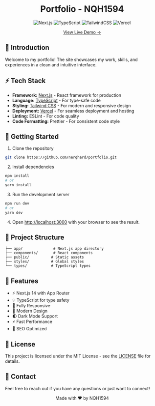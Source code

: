 # <div align="center">Portfolio - NQH1594</div>

<div align="center">

![Next.js](https://img.shields.io/badge/Next.js-000000?style=for-the-badge&logo=next.js&logoColor=white)
![TypeScript](https://img.shields.io/badge/TypeScript-007ACC?style=for-the-badge&logo=typescript&logoColor=white)
![TailwindCSS](https://img.shields.io/badge/Tailwind_CSS-38B2AC?style=for-the-badge&logo=tailwind-css&logoColor=white)
![Vercel](https://img.shields.io/badge/Vercel-000000?style=for-the-badge&logo=vercel&logoColor=white)

</div>

<div align="center">
  <a href="#" target="_blank">View Live Demo →</a>
</div>

## 🌟 Introduction

Welcome to my portfolio! The site showcases my work, skills, and experiences in a clean and intuitive interface.

## ⚡ Tech Stack

- **Framework:** [Next.js](https://nextjs.org/) - React framework for production
- **Language:** [TypeScript](https://www.typescriptlang.org/) - For type-safe code
- **Styling:** [Tailwind CSS](https://tailwindcss.com/) - For modern and responsive design
- **Deployment:** [Vercel](https://vercel.com/) - For seamless deployment and hosting
- **Linting:** ESLint - For code quality
- **Code Formatting:** Prettier - For consistent code style

## 🚀 Getting Started

1. Clone the repository
```bash
git clone https://github.com/nerqhard/portfolio.git
```

2. Install dependencies
```bash
npm install
# or
yarn install
```

3. Run the development server
```bash
npm run dev
# or
yarn dev
```

4. Open [http://localhost:3000](http://localhost:3000) with your browser to see the result.

## 📂 Project Structure

```
├── app/              # Next.js app directory
├── components/       # React components
├── public/          # Static assets
├── styles/          # Global styles
└── types/           # TypeScript types
```

## 🎨 Features

- ⚡️ Next.js 14 with App Router
- 💡 TypeScript for type safety
- 📱 Fully Responsive
- 🎨 Modern Design
- 🌓 Dark Mode Support
- ⚡ Fast Performance
- 🔧 SEO Optimized

## 📝 License

This project is licensed under the MIT License - see the [LICENSE](LICENSE) file for details.

## 🤝 Contact

Feel free to reach out if you have any questions or just want to connect!

<div align="center">
Made with ❤️ by NQH1594
</div>
